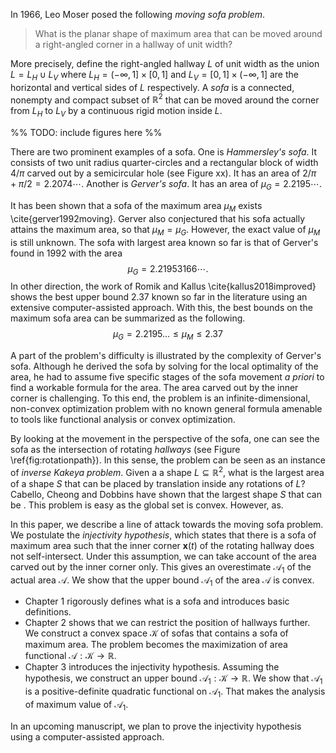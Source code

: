 In 1966, Leo Moser posed the following _moving sofa problem_.

> What is the planar shape of maximum area that can be moved around a right-angled corner in a hallway of unit width?

More precisely, define the right-angled hallway $L$ of unit width as the union $L = L_H \cup L_V$ where $L_H = (-\infty, 1] \times [0, 1]$ and $L_V = [0, 1] \times (-\infty, 1]$ are the horizontal and vertical sides of $L$ respectively. A _sofa_ is a connected, nonempty and compact subset of $\mathbb{R}^2$ that can be moved around the corner from $L_H$ to $L_V$ by a continuous rigid motion inside $L$.

%% TODO: include figures here %%

There are two prominent examples of a sofa. One is _Hammersley's sofa_. It consists of two unit radius quarter-circles and a rectangular block of width $4/\pi$ carved out by a semicircular hole (see Figure xx). It has an area of $2/\pi+\pi/2 = 2.2074\cdots$. Another is _Gerver's sofa_. It has an area of $\mu_G = 2.2195\cdots$. 

It has been shown that a sofa of the maximum area $\mu_M$ exists \cite{gerver1992moving}. Gerver also conjectured that his sofa actually attains the maximum area, so that $\mu_M = \mu_G$. However, the exact value of $\mu_M$ is still unknown. The sofa with largest area known so far is that of Gerver's found in 1992 with the area
$$\mu_G = 2.21953166 \cdots.$$
In other direction, the work of Romik and Kallus \cite{kallus2018improved} shows the best upper bound $2.37$ known so far in the literature using an extensive computer-assisted approach. With this, the best bounds on the maximum sofa area can be summarized as the following.
$$\mu_G = 2.2195 \dots \leq \mu_M \leq 2.37$$

A part of the problem's difficulty is illustrated by the complexity of Gerver's sofa.
Although he derived the sofa by solving for the local optimality of the area, he had to assume five specific stages of the sofa movement _a priori_ to find a workable formula for the area.
The area carved out by the inner corner is challenging.
To this end, the problem is an infinite-dimensional, non-convex optimization problem with no known general formula amenable to tools like functional analysis or convex optimization.

By looking at the movement in the perspective of the sofa, one can see the sofa as the intersection of rotating _hallways_ (see Figure \ref{fig:rotationpath}). In this sense, the problem can be seen as an instance of _inverse Kakeya problem_. Given a a shape $L \subseteq \mathbb{R}^2$, what is the largest area of a shape $S$ that can be placed by translation inside any rotations of $L$? Cabello, Cheong and Dobbins have shown that the largest shape $S$ that can be . This problem is easy as the global set is convex. However, as.



In this paper, we describe a line of attack towards the moving sofa problem. We postulate the _injectivity hypothesis_, which states that there is a sofa of maximum area such that the inner corner $\mathbf{x}(t)$ of the rotating hallway does not self-intersect.
Under this assumption, we can take account of the area carved out by the inner corner only. This gives an overestimate $\mathcal{A}_1$ of the actual area $\mathcal{A}$. We show that the upper bound $\mathcal{A}_1$ of the area $\mathcal{A}$ is convex.

- Chapter 1 rigorously defines what is a sofa and introduces basic definitions. 
- Chapter 2 shows that we can restrict the position of hallways further. We construct a convex space $\mathcal{K}$ of sofas that contains a sofa of maximum area. The problem becomes the maximization of area functional $\mathcal{A} : \mathcal{K} \to \mathbb{R}$.
- Chapter 3 introduces the injectivity hypothesis. Assuming the hypothesis, we construct an upper bound $\mathcal{A}_1 : \mathcal{K} \to \mathbb{R}$. We show that $\mathcal{A}_1$ is a positive-definite quadratic functional on $\mathcal{A}_1$. That makes the analysis of maximum value of $\mathcal{A}_1$. 

In an upcoming manuscript, we plan to prove the injectivity hypothesis using a computer-assisted approach.